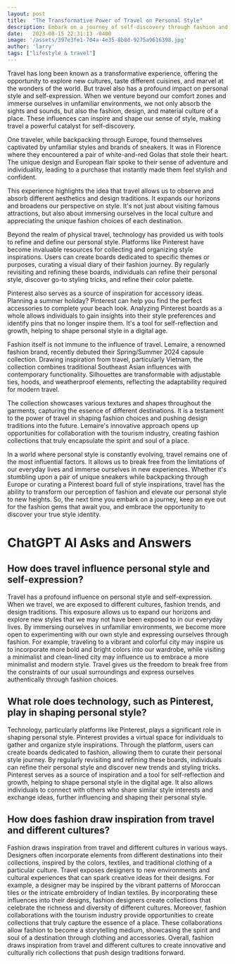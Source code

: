 ```yaml
---
layout: post
title:  "The Transformative Power of Travel on Personal Style"
description: Embark on a journey of self-discovery through fashion and travel.
date:   2023-08-15 22:31:13 -0400
image: '/assets/397e3fe1-704a-4e35-8b8d-9275a9616398.jpg'
author: 'larry'
tags: ["lifestyle & travel"]
---
```


Travel has long been known as a transformative experience, offering the opportunity to explore new cultures, taste different cuisines, and marvel at the wonders of the world. But travel also has a profound impact on personal style and self-expression. When we venture beyond our comfort zones and immerse ourselves in unfamiliar environments, we not only absorb the sights and sounds, but also the fashion, design, and material culture of a place. These influences can inspire and shape our sense of style, making travel a powerful catalyst for self-discovery.

One traveler, while backpacking through Europe, found themselves captivated by unfamiliar styles and brands of sneakers. It was in Florence where they encountered a pair of white-and-red Golas that stole their heart. The unique design and European flair spoke to their sense of adventure and individuality, leading to a purchase that instantly made them feel stylish and confident.

This experience highlights the idea that travel allows us to observe and absorb different aesthetics and design traditions. It expands our horizons and broadens our perspective on style. It's not just about visiting famous attractions, but also about immersing ourselves in the local culture and appreciating the unique fashion choices of each destination.

Beyond the realm of physical travel, technology has provided us with tools to refine and define our personal style. Platforms like Pinterest have become invaluable resources for collecting and organizing style inspirations. Users can create boards dedicated to specific themes or purposes, curating a visual diary of their fashion journey. By regularly revisiting and refining these boards, individuals can refine their personal style, discover go-to styling tricks, and refine their color palette.

Pinterest also serves as a source of inspiration for accessory ideas. Planning a summer holiday? Pinterest can help you find the perfect accessories to complete your beach look. Analyzing Pinterest boards as a whole allows individuals to gain insights into their style preferences and identify pins that no longer inspire them. It's a tool for self-reflection and growth, helping to shape personal style in a digital age.

Fashion itself is not immune to the influence of travel. Lemaire, a renowned fashion brand, recently debuted their Spring/Summer 2024 capsule collection. Drawing inspiration from travel, particularly Vietnam, the collection combines traditional Southeast Asian influences with contemporary functionality. Silhouettes are transformable with adjustable ties, hoods, and weatherproof elements, reflecting the adaptability required for modern travel.

The collection showcases various textures and shapes throughout the garments, capturing the essence of different destinations. It is a testament to the power of travel in shaping fashion choices and pushing design traditions into the future. Lemaire's innovative approach opens up opportunities for collaboration with the tourism industry, creating fashion collections that truly encapsulate the spirit and soul of a place.

In a world where personal style is constantly evolving, travel remains one of the most influential factors. It allows us to break free from the limitations of our everyday lives and immerse ourselves in new experiences. Whether it's stumbling upon a pair of unique sneakers while backpacking through Europe or curating a Pinterest board full of style inspirations, travel has the ability to transform our perception of fashion and elevate our personal style to new heights. So, the next time you embark on a journey, keep an eye out for the fashion gems that await you, and embrace the opportunity to discover your true style identity.


# ChatGPT AI Asks and Answers
## How does travel influence personal style and self-expression?
Travel has a profound influence on personal style and self-expression. When we travel, we are exposed to different cultures, fashion trends, and design traditions. This exposure allows us to expand our horizons and explore new styles that we may not have been exposed to in our everyday lives. By immersing ourselves in unfamiliar environments, we become more open to experimenting with our own style and expressing ourselves through fashion. For example, traveling to a vibrant and colorful city may inspire us to incorporate more bold and bright colors into our wardrobe, while visiting a minimalist and clean-lined city may influence us to embrace a more minimalist and modern style. Travel gives us the freedom to break free from the constraints of our usual surroundings and express ourselves authentically through fashion choices.

## What role does technology, such as Pinterest, play in shaping personal style?
Technology, particularly platforms like Pinterest, plays a significant role in shaping personal style. Pinterest provides a virtual space for individuals to gather and organize style inspirations. Through the platform, users can create boards dedicated to fashion, allowing them to curate their personal style journey. By regularly revisiting and refining these boards, individuals can refine their personal style and discover new trends and styling tricks. Pinterest serves as a source of inspiration and a tool for self-reflection and growth, helping to shape personal style in the digital age. It also allows individuals to connect with others who share similar style interests and exchange ideas, further influencing and shaping their personal style.

## How does fashion draw inspiration from travel and different cultures?
Fashion draws inspiration from travel and different cultures in various ways. Designers often incorporate elements from different destinations into their collections, inspired by the colors, textiles, and traditional clothing of a particular culture. Travel exposes designers to new environments and cultural experiences that can spark creative ideas for their designs. For example, a designer may be inspired by the vibrant patterns of Moroccan tiles or the intricate embroidery of Indian textiles. By incorporating these influences into their designs, fashion designers create collections that celebrate the richness and diversity of different cultures. Moreover, fashion collaborations with the tourism industry provide opportunities to create collections that truly capture the essence of a place. These collaborations allow fashion to become a storytelling medium, showcasing the spirit and soul of a destination through clothing and accessories. Overall, fashion draws inspiration from travel and different cultures to create innovative and culturally rich collections that push design traditions forward.

